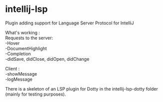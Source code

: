 # intellij-lsp
Plugin adding support for Language Server Protocol for IntelliJ     

What's working :      
Requests to the server:     
-Hover     
-DocumentHighlight     
-Completion     
-didSave, didClose, didOpen, didChange     
     
Client :      
-showMessage     
-logMessage

There is a skeleton of an LSP plugin for Dotty in the intellij-lsp-dotty folder (mainly for testing purposes).
